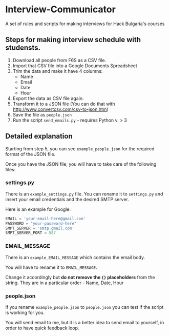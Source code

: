 Interview-Communicator
======================

A set of rules and scripts for making interviews for Hack Bulgaria's courses

## Steps for making interview schedule with studensts.

1. Download all people from F6S as a CSV file.
2. Import that CSV file into a Google Documents Spreadsheet
3. Trim the data and make it have 4 columns:
    - Name
    - Email
    - Date
    - Hour
4. Export the data as CSV file again.
5. Transform it to a JSON file (You can do that with http://www.convertcsv.com/csv-to-json.htm)
6. Save the file as `people.json`
7. Run the script `send_emails.py` - requires Python v. > 3

## Detailed explanation

Starting from step 5, you can see `example_people.json` for the required format of the JSON file.

Once you have the JSON file, you will have to take care of the following files:

### settings.py

There is an `example_settings.py` file. You can rename it to `settings.py` and insert your email credentials and the desired SMTP server.

Here is an example for Google:

```python
EMAIL = 'your-email-here@gmail.com'
PASSWORD = "your-password-here"
SMPT_SERVER = 'smtp.gmail.com'
SMPT_SERVER_PORT = 587
```

### EMAIL_MESSAGE

There is an `example_EMAIL_MESSAGE` which contains the email body.

You will have to rename it to `EMAIL_MESSAGE`.

Change it accordingly but **do not remove the `{}` placeholders** from the string.
They are in a particular order - Name, Date, Hour

### people.json

If you rename `example_people.json` to `people.json` you can test if the script is working for you.

You will send email to me, but it is a better idea to send email to yourself, in order to have quick feedback loop.
